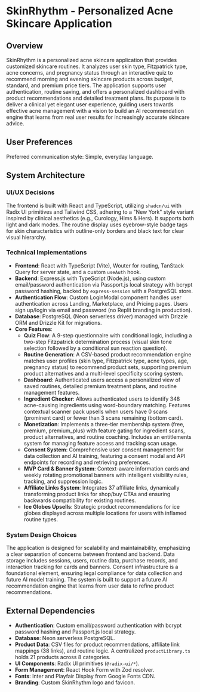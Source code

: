 # SkinRhythm - Personalized Acne Skincare Application

## Overview
SkinRhythm is a personalized acne skincare application that provides customized skincare routines. It analyzes user skin type, Fitzpatrick type, acne concerns, and pregnancy status through an interactive quiz to recommend morning and evening skincare products across budget, standard, and premium price tiers. The application supports user authentication, routine saving, and offers a personalized dashboard with product recommendations and detailed treatment plans. Its purpose is to deliver a clinical yet elegant user experience, guiding users towards effective acne management with a vision to build an AI recommendation engine that learns from real user results for increasingly accurate skincare advice.

## User Preferences
Preferred communication style: Simple, everyday language.

## System Architecture

### UI/UX Decisions
The frontend is built with React and TypeScript, utilizing `shadcn/ui` with Radix UI primitives and Tailwind CSS, adhering to a "New York" style variant inspired by clinical aesthetics (e.g., Curology, Hims & Hers). It supports both light and dark modes. The routine display uses eyebrow-style badge tags for skin characteristics with outline-only borders and black text for clear visual hierarchy.

### Technical Implementations
- **Frontend**: React with TypeScript (Vite), Wouter for routing, TanStack Query for server state, and a custom `useAuth` hook.
- **Backend**: Express.js with TypeScript (Node.js), using custom email/password authentication via Passport.js local strategy with bcrypt password hashing, backed by `express-session` with a PostgreSQL store.
- **Authentication Flow**: Custom LoginModal component handles user authentication across Landing, Marketplace, and Pricing pages. Users sign up/login via email and password (no Replit branding in production).
- **Database**: PostgreSQL (Neon serverless driver) managed with Drizzle ORM and Drizzle Kit for migrations.
- **Core Features**:
    - **Quiz Flow**: A 9-step questionnaire with conditional logic, including a two-step Fitzpatrick determination process (visual skin tone selection followed by a conditional sun reaction question).
    - **Routine Generation**: A CSV-based product recommendation engine matches user profiles (skin type, Fitzpatrick type, acne types, age, pregnancy status) to recommend product sets, supporting premium product alternatives and a multi-level specificity scoring system.
    - **Dashboard**: Authenticated users access a personalized view of saved routines, detailed premium treatment plans, and routine management features.
    - **Ingredient Checker**: Allows authenticated users to identify 348 acne-causing ingredients using word-boundary matching. Features contextual scanner pack upsells when users have 0 scans (prominent card) or fewer than 3 scans remaining (bottom card).
    - **Monetization**: Implements a three-tier membership system (free, premium, premium_plus) with feature gating for ingredient scans, product alternatives, and routine coaching. Includes an entitlements system for managing feature access and tracking scan usage.
    - **Consent System**: Comprehensive user consent management for data collection and AI training, featuring a consent modal and API endpoints for recording and retrieving preferences.
    - **MVP Card & Banner System**: Context-aware information cards and weekly rotating promotional banners with intelligent visibility rules, tracking, and suppression logic.
    - **Affiliate Links System**: Integrates 37 affiliate links, dynamically transforming product links for shop/buy CTAs and ensuring backwards compatibility for existing routines.
    - **Ice Globes Upsells**: Strategic product recommendations for ice globes displayed across multiple locations for users with inflamed routine types.

### System Design Choices
The application is designed for scalability and maintainability, emphasizing a clear separation of concerns between frontend and backend. Data storage includes sessions, users, routine data, purchase records, and interaction tracking for cards and banners. Consent infrastructure is a foundational element, ensuring legal compliance for data collection and future AI model training. The system is built to support a future AI recommendation engine that learns from user data to refine product recommendations.

## External Dependencies
- **Authentication**: Custom email/password authentication with bcrypt password hashing and Passport.js local strategy.
- **Database**: Neon serverless PostgreSQL.
- **Product Data**: CSV files for product recommendations, affiliate link mappings (38 links), and routine logic. A centralized `productLibrary.ts` holds 21 products across 8 categories.
- **UI Components**: Radix UI primitives (`@radix-ui/*`).
- **Form Management**: React Hook Form with Zod resolver.
- **Fonts**: Inter and Playfair Display from Google Fonts CDN.
- **Branding**: Custom SkinRhythm logo and favicon.